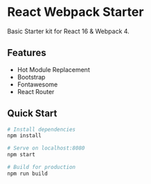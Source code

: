 # React Webpack Starter
Basic Starter kit for React 16 & Webpack 4.

## Features
* Hot Module Replacement
* Bootstrap
* Fontawesome
* React Router

## Quick Start

```bash
# Install dependencies
npm install

# Serve on localhost:8080
npm start

# Build for production
npm run build
```
